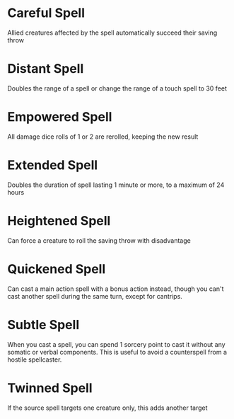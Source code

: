# Careful Spell

Allied creatures affected by the spell automatically succeed their saving throw

# Distant Spell

Doubles the range of a spell or change the range of a touch spell to 30 feet

# Empowered Spell

All damage dice rolls of 1 or 2 are rerolled, keeping the new result

# Extended Spell

Doubles the duration of spell lasting 1 minute or more, to a maximum of 24 hours

# Heightened Spell

Can force a creature to roll the saving throw with disadvantage

# Quickened Spell

Can cast a main action spell with a bonus action instead, though you can't cast another spell during the same turn, except for cantrips.

# Subtle Spell

When you cast a spell, you can spend 1 sorcery point to cast it without any somatic or verbal components. This is useful to avoid a counterspell from a hostile spellcaster.

# Twinned Spell

If the source spell targets one creature only, this adds another target


